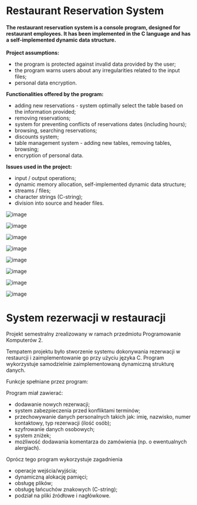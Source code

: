 
# Restaurant Reservation System

#### The restaurant reservation system is a console program, designed for restaurant employees. It has been implemented in the C language and has a self-implemented dynamic data structure.

**Project assumptions:**
- the program is protected against invalid data provided by the user;
- the program warns users about any irregularities related to the input files;
- personal data encryption.

**Functionalities offered by the program:**
- adding new reservations - system optimally select the table based on the information provided;
- removing reservations;
- system for preventing conflicts of reservations dates (including hours);
- browsing, searching reservations;
- discounts system;
- table management system - adding new tables, removing tables, browsing;
- encryption of personal data.

**Issues used in the project:**
- input / output operations;
- dynamic memory allocation, self-implemented dynamic data structure;
- streams / files;
- character strings (C-string);
- division into source and header files. 


![image](https://user-images.githubusercontent.com/56382779/114640946-6ca85080-9cd1-11eb-86b4-5ea4c9f29eba.png)

![image](https://user-images.githubusercontent.com/56382779/114643246-95cae000-9cd5-11eb-99e2-a7e4dc22f945.png)

![image](https://user-images.githubusercontent.com/56382779/114643288-b004be00-9cd5-11eb-89fa-a1aabcbdda53.png)

![image](https://user-images.githubusercontent.com/56382779/114643344-c4e15180-9cd5-11eb-87ac-78a397151dac.png)

![image](https://user-images.githubusercontent.com/56382779/114643372-d3c80400-9cd5-11eb-8a81-e8d3093bc80f.png)

![image](https://user-images.githubusercontent.com/56382779/114643460-f6f2b380-9cd5-11eb-93ca-92a01bfd5bd7.png)

![image](https://user-images.githubusercontent.com/56382779/114643539-25708e80-9cd6-11eb-8c0f-cbaf631236f6.png)

![image](https://user-images.githubusercontent.com/56382779/114643417-e6dad400-9cd5-11eb-8cdf-851da8aaa077.png)


# System rezerwacji w restauracji


Projekt semestralny zrealizowany w ramach przedmiotu Programowanie Komputerów 2. 

Tempatem projektu było stworzenie systemu dokonywania rezerwacji w restaurcji i zaimplementowanie go przy użyciu języka C. Program wykorzystuje samodzielnie zaimplementowaną dynamiczną strukturę danych.

Funkcje spełniane przez program:

Program miał zawierać:
- dodawanie nowych rezerwacji;
- system zabezpieczenia przed konfliktami terminów;
- przechowywanie danych personalnych takich jak: imię, nazwisko, numer kontaktowy, typ rezerwacji (ilość osób);
- szyfrowanie danych osobowych;
- system zniżek;
- możliwość dodawania komentarza do zamówienia (np. o ewentualnych alergiach).


Oprócz tego program wykorzystuje zagadnienia
- operacje wejścia/wyjścia;
- dynamiczną alokację pamięci;
- obsługę plików;
- obsługę łańcuchów znakowych (C-string);
- podział na pliki źródłowe i nagłówkowe.

